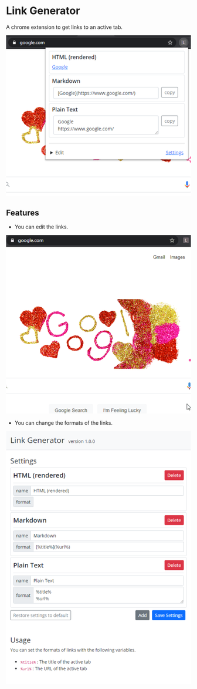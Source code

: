 # Link Generator

A chrome extension to get links to an active tab.



![image-20210214004542745](README.assets/image-20210214004542745.png)



## Features

- You can edit the links.

![demo](README.assets/demo.gif)



- You can change the formats of the links.

![image-20210214151635079](README.assets/image-20210214151635079.png)


